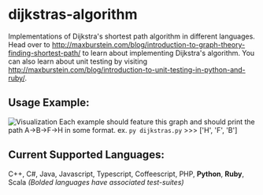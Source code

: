 dijkstras-algorithm
===================

Implementations of Dijkstra's shortest path algorithm in different languages. 
Head over to http://maxburstein.com/blog/introduction-to-graph-theory-finding-shortest-path/ to learn about implementing Dijkstra's algorithm. 
You can also learn about unit testing by visiting http://maxburstein.com/blog/introduction-to-unit-testing-in-python-and-ruby/.


## Usage Example:
![Visualization](./graph.png)
Each example should feature this graph and should print the path A->B->F->H in some format.
ex. `py dijkstras.py` >>> \['H', 'F', 'B'\]

## Current Supported Languages:
C++, C#, Java, Javascript, Typescript, Coffeescript, PHP, **Python**, **Ruby**, Scala
*(Bolded languages have associated test-suites)*

